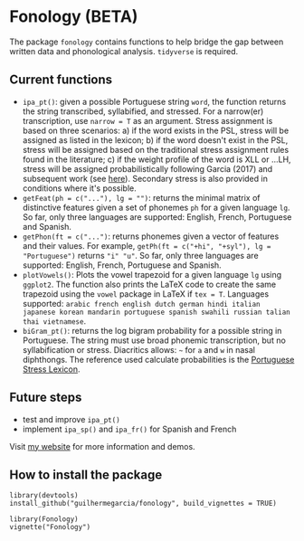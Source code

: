 # Fonology (BETA)

The package `fonology` contains functions to help bridge the gap between written data and phonological analysis. `tidyverse` is required.

## Current functions

- `ipa_pt()`: given a possible Portuguese string `word`, the function returns the string transcribed, syllabified, and stressed. For a narrow(er) transcription, use `narrow = T` as an argument. Stress assignment is based on three scenarios: a) if the word exists in the PSL, stress will be assigned as listed in the lexicon; b) if the word doesn't exist in the PSL, stress will be assigned based on the traditional stress assignment rules found in the literature; c) if the weight profile of the word is XLL or ...LH, stress will be assigned probabilistically following Garcia (2017) and subsequent work (see [here](https://gdgarcia.ca/research.html)). Secondary stress is also provided in conditions where it's possible.
- `getFeat(ph = c("..."), lg = "")`: returns the minimal matrix of distinctive features given a set of phonemes `ph` for a given language `lg`. So far, only three languages are supported: English, French, Portuguese and Spanish.
- `getPhon(ft = c("...")`: returns phonemes given a vector of features and their values. For example, `getPh(ft = c("+hi", "+syl"), lg = "Portuguese")` returns `"i" "u"`. So far, only three languages are supported: English, French, Portuguese and Spanish.
- `plotVowels()`: Plots the vowel trapezoid for a given language `lg` using `ggplot2`. The function also prints the LaTeX code to create the same trapezoid using the `vowel` package in LaTeX if `tex = T`. Languages supported: `arabic french english dutch german hindi italian japanese korean mandarin portuguese spanish swahili russian talian thai vietnamese`.
- `biGram_pt()`: returns the log bigram probability for a possible string in Portuguese. The string must use broad phonemic transcription, but no syllabification or stress. Diacritics allows: `~` for `a` and `w` in nasal diphthongs. The reference used calculate probabilities is the [Portuguese Stress Lexicon](http://gdgarcia.ca/psl.html).

## Future steps

- test and improve `ipa_pt()`
- implement `ipa_sp()` and `ipa_fr()` for Spanish and French

Visit [my website](https://gdgarcia.ca/fonology) for more information and demos.

## How to install the package

```
library(devtools)
install_github("guilhermegarcia/fonology", build_vignettes = TRUE)

library(Fonology)
vignette("Fonology")
```

